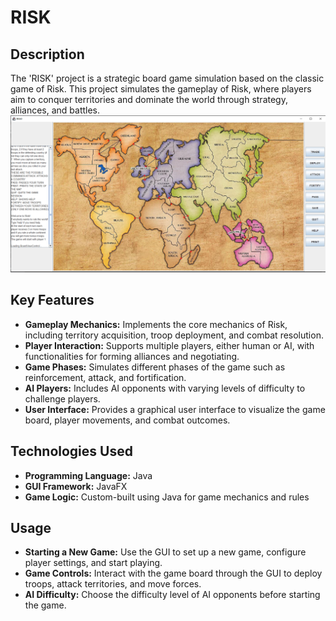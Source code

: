 # RISK

## Description
The 'RISK' project is a strategic board game simulation based on the classic game of Risk. This project simulates the gameplay of Risk, where players aim to conquer territories and dominate the world through strategy, alliances, and battles.
![](ScreenShotOfRisk.PNG)

## Key Features
- **Gameplay Mechanics:** Implements the core mechanics of Risk, including territory acquisition, troop deployment, and combat resolution.
- **Player Interaction:** Supports multiple players, either human or AI, with functionalities for forming alliances and negotiating.
- **Game Phases:** Simulates different phases of the game such as reinforcement, attack, and fortification.
- **AI Players:** Includes AI opponents with varying levels of difficulty to challenge players.
- **User Interface:** Provides a graphical user interface to visualize the game board, player movements, and combat outcomes.

## Technologies Used
- **Programming Language:** Java
- **GUI Framework:** JavaFX
- **Game Logic:** Custom-built using Java for game mechanics and rules


## Usage
- **Starting a New Game:** Use the GUI to set up a new game, configure player settings, and start playing.
- **Game Controls:** Interact with the game board through the GUI to deploy troops, attack territories, and move forces.
- **AI Difficulty:** Choose the difficulty level of AI opponents before starting the game.
